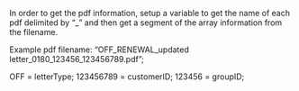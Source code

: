 In order to get the pdf information, setup a variable to get the name of each pdf delimited by “_” and then get a segment of the array
information from the filename.

Example pdf filename: “OFF_RENEWAL_updated letter_0180_123456_123456789.pdf”;

OFF = letterType;
123456789 = customerID;
123456 = groupID;
